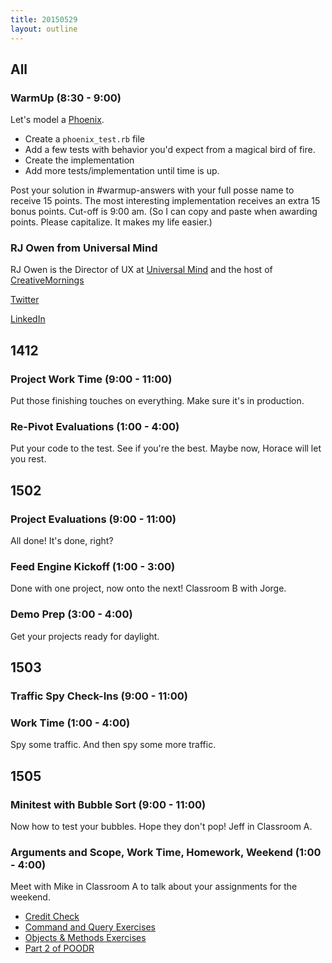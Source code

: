 ```yaml
---
title: 20150529
layout: outline
---
```


## All

### WarmUp (8:30 - 9:00)

Let's model a [Phoenix](http://en.wikipedia.org/wiki/Phoenix_(mythology)).

* Create a `phoenix_test.rb` file
* Add a few tests with behavior you'd expect from a magical bird of fire.
* Create the implementation
* Add more tests/implementation until time is up. 

Post your solution in #warmup-answers with your full posse name to receive 15 points. The most interesting implementation receives 
an extra 15 bonus points. Cut-off is 9:00 am.
(So I can copy and paste when awarding points. Please capitalize. It makes my life easier.)

### RJ Owen from Universal Mind

RJ Owen is the Director of UX at [Universal Mind](http://universalmind.com) and the host of [CreativeMornings](http://www.creativemornings.com/cities/den)

[Twitter](http://www.twitter.com/rjowen)

[LinkedIn](http://www.linkedin.com/in/rjowen4)


## 1412

### Project Work Time (9:00 - 11:00)

Put those finishing touches on everything. Make sure it's in production.

### Re-Pivot Evaluations (1:00 - 4:00)

Put your code to the test. See if you're the best. Maybe now, Horace will let you rest. 


## 1502

### Project Evaluations (9:00 - 11:00)

All done! It's done, right?

### Feed Engine Kickoff (1:00 - 3:00)

Done with one project, now onto the next! Classroom B with Jorge.

### Demo Prep (3:00 - 4:00)

Get your projects ready for daylight.


## 1503

### Traffic Spy Check-Ins (9:00 - 11:00)

### Work Time (1:00 - 4:00)

Spy some traffic. And then spy some more traffic.


## 1505

### Minitest with Bubble Sort  (9:00 - 11:00)

Now how to test your bubbles. Hope they don't pop! Jeff in Classroom A.

### Arguments and Scope, Work Time, Homework, Weekend (1:00 - 4:00)

Meet with Mike in Classroom A to talk about your assignments for the weekend.

* [Credit Check](https://github.com/turingschool/challenges/blob/master/credit_check.markdown)
* [Command and Query Exercises](https://github.com/turingschool/ruby-exercises/tree/master/command-query)
* [Objects & Methods Exercises](https://github.com/turingschool/ruby-exercises/tree/master/objects-and-methods)
* [Part 2 of POODR](https://github.com/turingschool/challenges/blob/master/poodr.markdown)